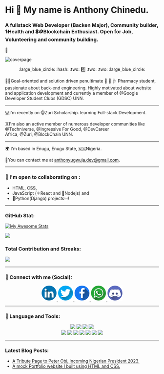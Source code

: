 # Hi 👋  My name is Anthony Chinedu.

### A fullstack Web Developer (Backen Major), Community builder,    :medical_symbol:Health and :heavy_dollar_sign::coin:Blockchain Enthusiast. Open for Job, Volunteering and community building.
📌

![coverpage](https://raw.githubusercontent.com/Tony-smile/portfolio/master/images/twittercoverpage.png "coverpage")

<p align="center">:large_blue_circle:   :hash:  :two:  0️⃣   :two: :two: :large_blue_circle: </p>

<!--
**Tony-smile/Tony-smile** is a ✨ _special_ ✨ repository because its `README.md` (this file) appears on your GitHub profile.

Here are some ideas to get you started:

- 🔭 I’m currently working on ...
- 🌱 I’m currently learning ...
- 👯 I’m looking to collaborate on ...
- 🤔 I’m looking for help with ...
- 💬 Ask me about ...
- 📫 How to reach me: ...
- 😄 Pronouns: ...
- ⚡ Fun fact: ...
-->
:dart::traffic_light:Goal-oriented and solution driven penultimate 💊 💉  :stethoscope: Pharmacy student, passionate about back-end engineering. Highly motivated about website and application development and currently a member of @Google Developer Student Clubs (GDSC) UNN.
***
 💻I'm  recently on @Zuri Scholarship. learning Full-stack Development.

 :gemini:I'm also an active member of numerous developer communities like @Techniverse, @Ingressive For Good, @DevCareer Africa, @Zuri, @BlockChain UNN.
***
🌍 I'm based in Enugu, Enugu State,     :nigeria:Nigeria.

📧You can contact me at anthonyugwuja.dev@gmail.com.
***
### :handshake: I'm open to collaborating on :
* HTML, CSS, 
* JavaScript (:atom_symbol:React and :blue_heart:Nodejs) and 
* :yellow_heart:Python(Django) projects:infinity:!
***
### GitHub Stat:
<p align="center">

[![My Awesome Stats](https://awesome-github-stats.azurewebsites.net/user-stats/Tony-smile?cardType=github&theme=react&Border=DDDDDD)](https://git.io/awesome-stats-card)

<img src="https://github-readme-stats.vercel.app/api/top-langs?username=Tony-smile&layout=compact"/>

### Total Contribution and Streaks:
<img src="https://github-readme-streak-stats.herokuapp.com/?user=Tony-smile"/>
<p>

***
### 🤝 Connect with me (Social):
<p align="center">
<a href="https://www.linkedin.com/in/tonysmile">
    <img height="50" src="https://raw.githubusercontent.com/Tony-smile/images-icons/master/icons/linkedin.png"/>
</a>
<a href="https://mobile.twitter.com/Tonysmile_1/">
    <img height="50" src="https://raw.githubusercontent.com/Tony-smile/images-icons/master/icons/twitter.png"/>
</a>
<a href="https://m.facebook.com/ugwujaprincearthurtony">
    <img height="50" src="https://raw.githubusercontent.com/Tony-smile/images-icons/master/icons/facebook.png"/>
</a>
<a href="https://bit.ly/3wk4VBh">
    <img height="50" src="https://raw.githubusercontent.com/Tony-smile/images-icons/master/icons/whatsapp.png"/>
</a>
<a href="www.discordapp.com/users/841057700413702164">
    <img height="50" src="https://raw.githubusercontent.com/Tony-smile/images-icons/master/icons/discord.png"/>
</a>
<p>

***
### 🧰 Language and Tools:
<p align="center">
<code><img width="20%" src="https://www.vectorlogo.zone/logos/python/python-ar21.svg"></code>
<code><img width="20%" src="https://www.vectorlogo.zone/logos/nodejs/nodejs-ar21.svg"></code>
<code><img width="20%" src="https://www.vectorlogo.zone/logos/w3_html5/w3_html5-ar21.svg"></code>
<code><img width="20%" src="https://www.vectorlogo.zone/logos/w3_css/w3_css-ar21.svg"></code>
<br />
<code><img width="20%" src="https://www.vectorlogo.zone/logos/reactjs/reactjs-ar21.svg"></code>
<code><img width="20%" src="https://www.vectorlogo.zone/logos/xregexp/xregexp-ar21.svg"></code>
<code><img width="20%" src="https://www.vectorlogo.zone/logos/github/github-ar21.svg"></code>
<code><img width="20%" src="https://www.vectorlogo.zone/logos/djangoproject/djangoproject-ar21.svg"></code>
<code><img width="20%" src="https://www.vectorlogo.zone/logos/javascript/javascript-ar21.svg"></code>
<code><img width="20%" src="https://www.vectorlogo.zone/logos/mongodb/mongodb-ar21.svg"></code>
<code><img width="20%" src="https://www.vectorlogo.zone/logos/mysql/mysql-ar21.svg"></code>
<p>

***
### Latest Blog Posts:
* [A Tribute Page to Peter Obi, incoming Nigerian President 2023.](https://tony-smile.github.io/tributepeterobi/)
* [A mock Portfolio website I built using HTML and CSS.](https://tony-smile.github.io/mock-poetfolio/)

